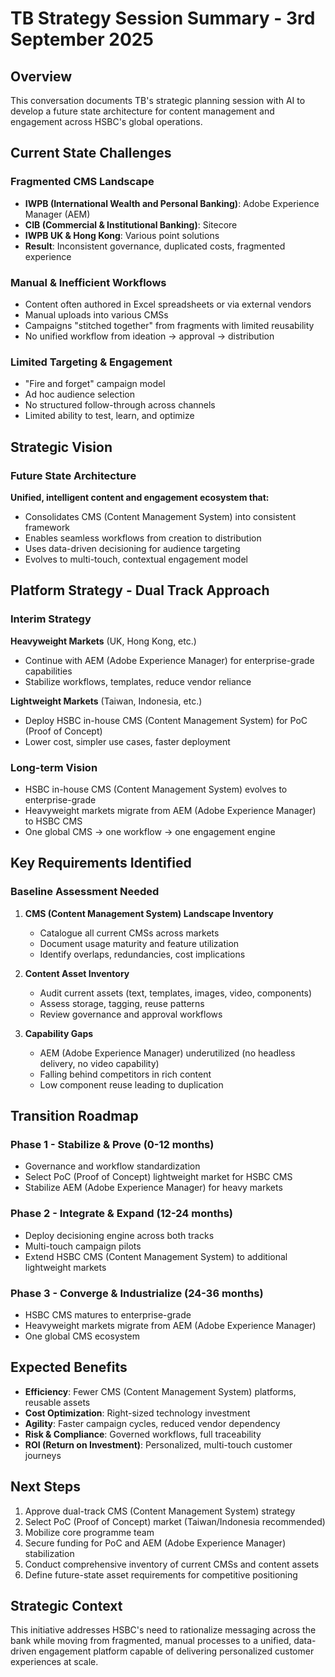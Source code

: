 # TB Strategy Session Summary - 3rd September 2025

## Overview
This conversation documents TB's strategic planning session with AI to develop a future state architecture for content management and engagement across HSBC's global operations.

## Current State Challenges

### Fragmented CMS Landscape
- **IWPB (International Wealth and Personal Banking)**: Adobe Experience Manager (AEM)
- **CIB (Commercial & Institutional Banking)**: Sitecore
- **IWPB UK & Hong Kong**: Various point solutions
- **Result**: Inconsistent governance, duplicated costs, fragmented experience

### Manual & Inefficient Workflows
- Content often authored in Excel spreadsheets or via external vendors
- Manual uploads into various CMSs
- Campaigns "stitched together" from fragments with limited reusability
- No unified workflow from ideation → approval → distribution

### Limited Targeting & Engagement
- "Fire and forget" campaign model
- Ad hoc audience selection
- No structured follow-through across channels
- Limited ability to test, learn, and optimize

## Strategic Vision

### Future State Architecture
**Unified, intelligent content and engagement ecosystem that:**
- Consolidates CMS (Content Management System) into consistent framework
- Enables seamless workflows from creation to distribution
- Uses data-driven decisioning for audience targeting
- Evolves to multi-touch, contextual engagement model

## Platform Strategy - Dual Track Approach

### Interim Strategy
**Heavyweight Markets** (UK, Hong Kong, etc.)
- Continue with AEM (Adobe Experience Manager) for enterprise-grade capabilities
- Stabilize workflows, templates, reduce vendor reliance

**Lightweight Markets** (Taiwan, Indonesia, etc.)
- Deploy HSBC in-house CMS (Content Management System) for PoC (Proof of Concept)
- Lower cost, simpler use cases, faster deployment

### Long-term Vision
- HSBC in-house CMS (Content Management System) evolves to enterprise-grade
- Heavyweight markets migrate from AEM (Adobe Experience Manager) to HSBC CMS
- One global CMS → one workflow → one engagement engine

## Key Requirements Identified

### Baseline Assessment Needed
1. **CMS (Content Management System) Landscape Inventory**
   - Catalogue all current CMSs across markets
   - Document usage maturity and feature utilization
   - Identify overlaps, redundancies, cost implications

2. **Content Asset Inventory**
   - Audit current assets (text, templates, images, video, components)
   - Assess storage, tagging, reuse patterns
   - Review governance and approval workflows

3. **Capability Gaps**
   - AEM (Adobe Experience Manager) underutilized (no headless delivery, no video capability)
   - Falling behind competitors in rich content
   - Low component reuse leading to duplication

## Transition Roadmap

### Phase 1 - Stabilize & Prove (0-12 months)
- Governance and workflow standardization
- Select PoC (Proof of Concept) lightweight market for HSBC CMS
- Stabilize AEM (Adobe Experience Manager) for heavy markets

### Phase 2 - Integrate & Expand (12-24 months)
- Deploy decisioning engine across both tracks
- Multi-touch campaign pilots
- Extend HSBC CMS (Content Management System) to additional lightweight markets

### Phase 3 - Converge & Industrialize (24-36 months)
- HSBC CMS matures to enterprise-grade
- Heavyweight markets migrate from AEM (Adobe Experience Manager)
- One global CMS ecosystem

## Expected Benefits
- **Efficiency**: Fewer CMS (Content Management System) platforms, reusable assets
- **Cost Optimization**: Right-sized technology investment
- **Agility**: Faster campaign cycles, reduced vendor dependency  
- **Risk & Compliance**: Governed workflows, full traceability
- **ROI (Return on Investment)**: Personalized, multi-touch customer journeys

## Next Steps
1. Approve dual-track CMS (Content Management System) strategy
2. Select PoC (Proof of Concept) market (Taiwan/Indonesia recommended)
3. Mobilize core programme team
4. Secure funding for PoC and AEM (Adobe Experience Manager) stabilization
5. Conduct comprehensive inventory of current CMSs and content assets
6. Define future-state asset requirements for competitive positioning

## Strategic Context
This initiative addresses HSBC's need to rationalize messaging across the bank while moving from fragmented, manual processes to a unified, data-driven engagement platform capable of delivering personalized customer experiences at scale.